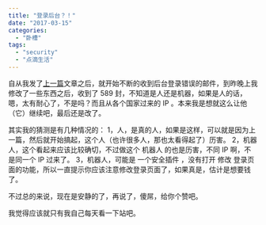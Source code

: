 ```yaml
---
title: "登录后台？！"
date: "2017-03-15"
categories: 
  - "卧槽"
tags: 
  - "security"
  - "点滴生活"
---
```


自从我发了[上一篇](https://sber.us/%e4%b9%90%e5%a4%a9/)文章之后，就开始不断的收到后台登录错误的邮件，到昨晚上我修改了一些东西之后，收到了 589 封，不知道是人还是机器，如果是人的话，嗯，太有耐心了，不是吗？而且从各个国家过来的 IP 。本来我是想就这么让他（它）继续吧，最后还是改了。

其实我的猜测是有几种情况的： 1，人，是真的人，如果是这样，可以就是因为上一篇，然后就开始搞起，这个人（也许很多人，那也太看得起了）历害。 2，机器人，这个看起来应该比较确切，不过做这个 机器人 的也是历害，不同 IP 啊，不是同一个 IP 过来了。 3，机器人，可能是 一个安全插件 ，没有打开 修改 登录页面的功能，所以一直提示你应该注意修改登录页面了，如果真是，估计是想要钱了。

不过总的来说，现在是安静的了，再说了，傻屌，给你个赞吧。

我觉得应该就只有我自己每天看一下站吧。
